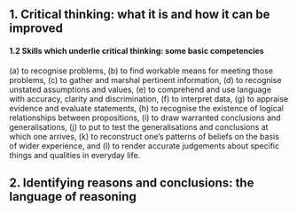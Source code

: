 ## 1. Critical thinking: what it is and how it can be improved

#### 1.2 Skills which underlie critical thinking: some basic competencies

(a) to recognise problems, (b) to find workable means for meeting
those problems, (c) to gather and marshal pertinent information,
(d) to recognise unstated assumptions and values, (e) to comprehend
and use language with accuracy, clarity and discrimination,
(f) to interpret data, (g) to appraise evidence and evaluate statements,
(h) to recognise the existence of logical relationships between
propositions, (i) to draw warranted conclusions and generalisations,
(j) to put to test the generalisations and conclusions at which one
arrives, (k) to reconstruct one’s patterns of beliefs on the basis of
wider experience, and (l) to render accurate judgements about
specific things and qualities in everyday life. 

## 2. Identifying reasons and conclusions: the language of reasoning


